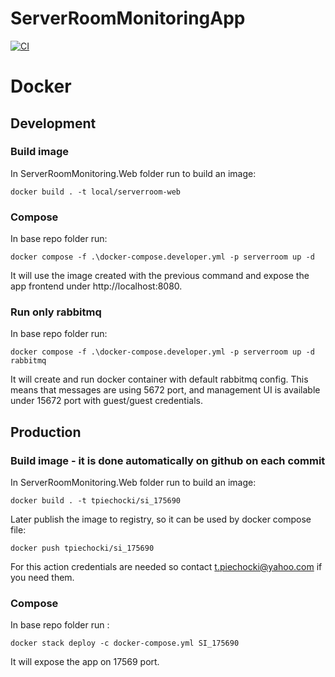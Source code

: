 # ServerRoomMonitoringApp
[![CI](https://github.com/TPiechocki/ServerRoomMonitoringApp/actions/workflows/docker_build_and_push.yml/badge.svg?branch=develop)](https://github.com/TPiechocki/ServerRoomMonitoringApp/actions/workflows/docker_build_and_push.yml)

# Docker

## Development

### Build image
In ServerRoomMonitoring.Web folder run to build an image:

`docker build . -t local/serverroom-web`

### Compose
In base repo folder run:

`docker compose -f .\docker-compose.developer.yml -p serverroom up -d`

It will use the image created with the previous command and expose the app frontend under http://localhost:8080.

### Run only rabbitmq
In base repo folder run:

`docker compose -f .\docker-compose.developer.yml -p serverroom up -d rabbitmq`

It will create and run docker container with default rabbitmq config. This means that messages are using 5672 port, and management UI is available under 15672 port with guest/guest credentials.

## Production

### Build image - it is done automatically on github on each commit
In ServerRoomMonitoring.Web folder run to build an image:

`docker build . -t tpiechocki/si_175690`

Later publish the image to registry, so it can be used by docker compose file:

`docker push tpiechocki/si_175690`

For this action credentials are needed so contact t.piechocki@yahoo.com if you need them.

### Compose
In base repo folder run :

`docker stack deploy -c docker-compose.yml SI_175690`

It will expose the app on 17569 port.
